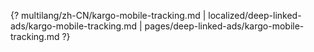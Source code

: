 {? multilang/zh-CN/kargo-mobile-tracking.md | localized/deep-linked-ads/kargo-mobile-tracking.md | pages/deep-linked-ads/kargo-mobile-tracking.md ?}
